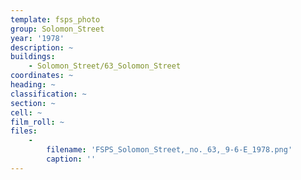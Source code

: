 ```yaml
---
template: fsps_photo
group: Solomon_Street
year: '1978'
description: ~
buildings:
    - Solomon_Street/63_Solomon_Street
coordinates: ~
heading: ~
classification: ~
section: ~
cell: ~
film_roll: ~
files:
    -
        filename: 'FSPS_Solomon_Street,_no._63,_9-6-E_1978.png'
        caption: ''
---
```

